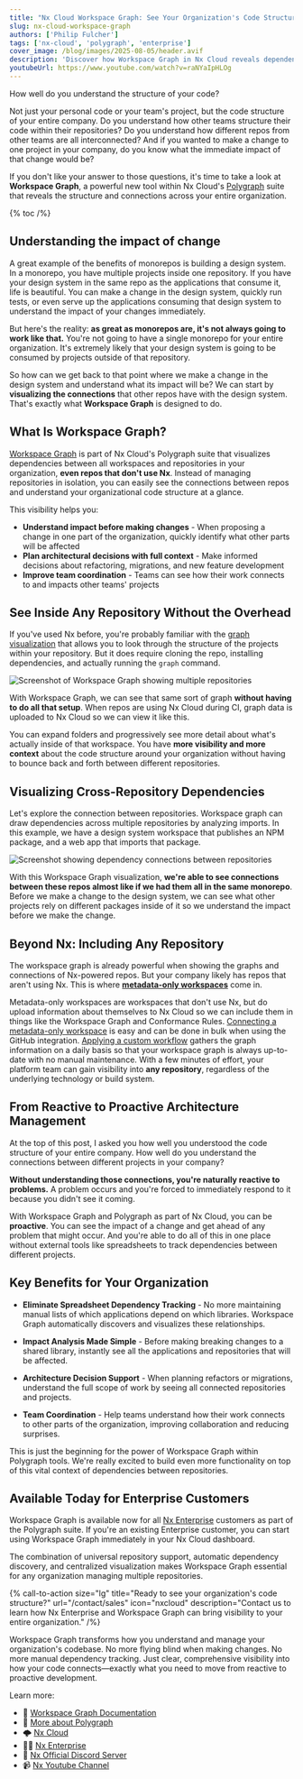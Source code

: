 ```yaml
---
title: "Nx Cloud Workspace Graph: See Your Organization's Code Structure Like Never Before"
slug: nx-cloud-workspace-graph
authors: ['Philip Fulcher']
tags: ['nx-cloud', 'polygraph', 'enterprise']
cover_image: /blog/images/2025-08-05/header.avif
description: 'Discover how Workspace Graph in Nx Cloud reveals dependencies across your entire organization. See code structure and connections between repositories without cloning, installing, or switching contexts.'
youtubeUrl: https://www.youtube.com/watch?v=raNYaIpHLOg
---
```


How well do you understand the structure of your code?

Not just your personal code or your team's project, but the code structure of your entire company. Do you understand how other teams structure their code within their repositories? Do you understand how different repos from other teams are all interconnected? And if you wanted to make a change to one project in your company, do you know what the immediate impact of that change would be?

If you don't like your answer to those questions, it's time to take a look at **Workspace Graph**, a powerful new tool within Nx Cloud's [Polygraph](/blog/nx-cloud-introducing-polygraph) suite that reveals the structure and connections across your entire organization.

{% toc /%}

## Understanding the impact of change

A great example of the benefits of monorepos is building a design system. In a monorepo, you have multiple projects inside one repository. If you have your design system in the same repo as the applications that consume it, life is beautiful. You can make a change in the design system, quickly run tests, or even serve up the applications consuming that design system to understand the impact of your changes immediately.

But here's the reality: **as great as monorepos are, it's not always going to work like that.** You're not going to have a single monorepo for your entire organization. It's extremely likely that your design system is going to be consumed by projects outside of that repository.

So how can we get back to that point where we make a change in the design system and understand what its impact will be? We can start by **visualizing the connections** that other repos have with the design system. That's exactly what **Workspace Graph** is designed to do.

## What Is Workspace Graph?

[Workspace Graph](/ci/recipes/enterprise/polygraph#workspace-graph) is part of Nx Cloud's Polygraph suite that visualizes dependencies between all workspaces and repositories in your organization, **even repos that don't use Nx**. Instead of managing repositories in isolation, you can easily see the connections between repos and understand your organizational code structure at a glance.

This visibility helps you:

- **Understand impact before making changes** - When proposing a change in one part of the organization, quickly identify what other parts will be affected
- **Plan architectural decisions with full context** - Make informed decisions about refactoring, migrations, and new feature development
- **Improve team coordination** - Teams can see how their work connects to and impacts other teams' projects

## See Inside Any Repository Without the Overhead

If you've used Nx before, you're probably familiar with the [graph visualization](/features/explore-graph) that allows you to look through the structure of the projects within your repository. But it does require cloning the repo, installing dependencies, and actually running the `graph` command.

![Screenshot of Workspace Graph showing multiple repositories](/blog/images/2025-08-05/workspace-graph.avif)

With Workspace Graph, we can see that same sort of graph **without having to do all that setup**. When repos are using Nx Cloud during CI, graph data is uploaded to Nx Cloud so we can view it like this.

You can expand folders and progressively see more detail about what's actually inside of that workspace. You have **more visibility and more context** about the code structure around your organization without having to bounce back and forth between different repositories.

## Visualizing Cross-Repository Dependencies

Let's explore the connection between repositories. Workspace graph can draw dependencies across multiple repositories by analyzing imports. In this example, we have a design system workspace that publishes an NPM package, and a web app that imports that package.

![Screenshot showing dependency connections between repositories](/blog/images/2025-08-05/multi-repo-graph.avif)

With this Workspace Graph visualization, **we're able to see connections between these repos almost like if we had them all in the same monorepo**. Before we make a change to the design system, we can see what other projects rely on different packages inside of it so we understand the impact before we make the change.

## Beyond Nx: Including Any Repository

The workspace graph is already powerful when showing the graphs and connections of Nx-powered repos. But your company likely has repos that aren't using Nx. This is where **[metadata-only workspaces](/ci/recipes/enterprise/metadata-only-workspace)** come in.

Metadata-only workspaces are workspaces that don't use Nx, but do upload information about themselves to Nx Cloud so we can include them in things like the Workspace Graph and Conformance Rules. [Connecting a metadata-only workspace](/ci/recipes/enterprise/metadata-only-workspace#connecting) is easy and can be done in bulk when using the GitHub integration. [Applying a custom workflow](/ci/recipes/enterprise/metadata-only-workspace#connecting) gathers the graph information on a daily basis so that your workspace graph is always up-to-date with no manual maintenance. With a few minutes of effort, your platform team can gain visibility into **any repository**, regardless of the underlying technology or build system.

## From Reactive to Proactive Architecture Management

At the top of this post, I asked you how well you understood the code structure of your entire company. How well do you understand the connections between different projects in your company?

**Without understanding those connections, you're naturally reactive to problems.** A problem occurs and you're forced to immediately respond to it because you didn't see it coming.

With Workspace Graph and Polygraph as part of Nx Cloud, you can be **proactive**. You can see the impact of a change and get ahead of any problem that might occur. And you're able to do all of this in one place without external tools like spreadsheets to track dependencies between different projects.

## Key Benefits for Your Organization

- **Eliminate Spreadsheet Dependency Tracking** - No more maintaining manual lists of which applications depend on which libraries. Workspace Graph automatically discovers and visualizes these relationships.

- **Impact Analysis Made Simple** - Before making breaking changes to a shared library, instantly see all the applications and repositories that will be affected.

- **Architecture Decision Support** - When planning refactors or migrations, understand the full scope of work by seeing all connected repositories and projects.

- **Team Coordination** - Help teams understand how their work connects to other parts of the organization, improving collaboration and reducing surprises.

This is just the beginning for the power of Workspace Graph within Polygraph tools. We're really excited to build even more functionality on top of this vital context of dependencies between repositories.

## Available Today for Enterprise Customers

Workspace Graph is available now for all [Nx Enterprise](/enterprise) customers as part of the Polygraph suite. If you're an existing Enterprise customer, you can start using Workspace Graph immediately in your Nx Cloud dashboard.

The combination of universal repository support, automatic dependency discovery, and centralized visualization makes Workspace Graph essential for any organization managing multiple repositories.

{% call-to-action size="lg" title="Ready to see your organization's code structure?" url="/contact/sales" icon="nxcloud" description="Contact us to learn how Nx Enterprise and Workspace Graph can bring visibility to your entire organization." /%}

Workspace Graph transforms how you understand and manage your organization's codebase. No more flying blind when making changes. No more manual dependency tracking. Just clear, comprehensive visibility into how your code connects—exactly what you need to move from reactive to proactive development.

Learn more:

- 📄 [Workspace Graph Documentation](/ci/recipes/enterprise/polygraph#workspace-graph)
- 📄 [More about Polygraph](/blog/nx-cloud-introducing-polygraph)
- 🌩️ [Nx Cloud](/nx-cloud)
- 👩‍💻 [Nx Enterprise](/enterprise)
- 💬 [Nx Official Discord Server](https://go.nx.dev/community)
- 📹 [Nx Youtube Channel](https://www.youtube.com/@nxdevtools)
